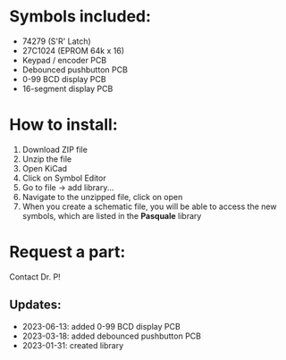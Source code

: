 # Symbols included:
- 74279 (S'R' Latch)
- 27C1024 (EPROM 64k x 16)
- Keypad / encoder PCB
- Debounced pushbutton PCB
- 0-99 BCD display PCB
- 16-segment display PCB

# How to install:
1. Download ZIP file
2. Unzip the file
3. Open KiCad
4. Click on Symbol Editor
5. Go to file -> add library...
6. Navigate to the unzipped file, click on open
7. When you create a schematic file, you will be able to access the new symbols, which are listed in the **Pasquale** library

# Request a part:
Contact Dr. P!

## Updates:
- 2023-06-13: added 0-99 BCD display PCB
- 2023-03-18: added debounced pushbutton PCB
- 2023-01-31: created library
